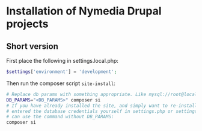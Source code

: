 # Installation of Nymedia Drupal projects

## Short version

First place the following in settings.local.php:

```php
$settings['environment'] = 'development';
```

Then run the composer script `site-install`:

```bash
# Replace db params with something appropriate. Like mysql://root@localhost/project_local
DB_PARAMS="<DB_PARAMS>" composer si
# If you have already installed the site, and simply want to re-install, or if you have
# entered the database credentials yourself in settings.php or settings.local.php, you
# can use the command without DB_PARAMS:
composer si
```
